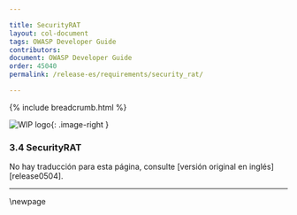 ```yaml
---

title: SecurityRAT
layout: col-document
tags: OWASP Developer Guide
contributors:
document: OWASP Developer Guide
order: 45040
permalink: /release-es/requirements/security_rat/

---
```


{% include breadcrumb.html %}

<style type="text/css">
.image-right {
  height: 180px;
  display: block;
  margin-left: auto;
  margin-right: auto;
  float: right;
}
</style>

![WIP logo](../../../assets/images/dg_wip.png "Work in progress"){: .image-right }

### 3.4 SecurityRAT

No hay traducción para esta página, consulte [versión original en inglés][release0504].

----

[es0504]: https://github.com/OWASP/www-project-developer-guide/blob/main/release/05-requirements/04-security-rat.md

\newpage
